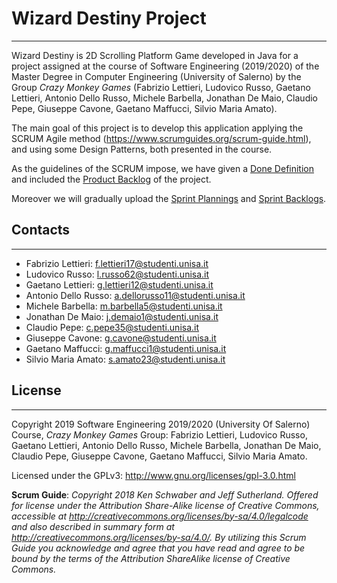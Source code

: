 # Wizard Destiny Project
---
Wizard Destiny is 2D Scrolling Platform Game developed in Java for a project assigned at the course of Software Engineering (2019/2020) of the Master Degree in Computer Engineering (University of Salerno) by the Group *Crazy Monkey Games* (Fabrizio Lettieri, Ludovico Russo, Gaetano Lettieri, Antonio Dello Russo, Michele Barbella, Jonathan De Maio, Claudio Pepe, Giuseppe Cavone, Gaetano Maffucci, Silvio Maria Amato).

The main goal of this project is to develop this application applying the SCRUM Agile method (<https://www.scrumguides.org/scrum-guide.html>), and using some Design Patterns, both presented in the course.

As the guidelines of the SCRUM impose, we have given a [Done Definition](<https://github.com/vesuvius1994/WizardDestinyProject/DoneDefinition.md>) and included the [Product Backlog](https://github.com/vesuvius1994/WizardDestinyProject/ProductBacklog.md) of the project.

Moreover we will gradually upload the [Sprint Plannings](<https://github.com/vesuvius1994/WizardDestinyProject/SprintPlanning>) and [Sprint Backlogs](<https://github.com/vesuvius1994/WizardDestinyProject/SprintBacklog>).

## Contacts
---
- Fabrizio Lettieri: <f.lettieri17@studenti.unisa.it>
- Ludovico Russo: <l.russo62@studenti.unisa.it>
- Gaetano Lettieri: <g.lettieri12@studenti.unisa.it>
- Antonio Dello Russo: <a.dellorusso11@studenti.unisa.it>
- Michele Barbella: <m.barbella5@studenti.unisa.it>
- Jonathan De Maio: <j.demaio1@studenti.unisa.it>
- Claudio Pepe: <c.pepe35@studenti.unisa.it>
- Giuseppe Cavone: <g.cavone@studenti.unisa.it>
- Gaetano Maffucci: <g.maffucci1@studenti.unisa.it>
- Silvio Maria Amato: <s.amato23@studenti.unisa.it>

## License
---
Copyright 2019 Software Engineering 2019/2020 (University Of Salerno) Course, *Crazy Monkey Games* Group: Fabrizio Lettieri, Ludovico Russo, Gaetano Lettieri, Antonio Dello Russo, Michele Barbella, Jonathan De Maio, Claudio Pepe, Giuseppe Cavone, Gaetano Maffucci, Silvio Maria Amato.

Licensed under the GPLv3: <http://www.gnu.org/licenses/gpl-3.0.html>

**Scrum Guide**:
*Copyright 2018 Ken Schwaber and Jeff Sutherland. Offered for license under the Attribution Share-Alike license of Creative Commons, accessible at <http://creativecommons.org/licenses/by-sa/4.0/legalcode> and also described in summary form at <http://creativecommons.org/licenses/by-sa/4.0/>. By utilizing this Scrum Guide you acknowledge and agree that you have read and agree to be bound by the terms of the Attribution ShareAlike license of Creative Commons.*
